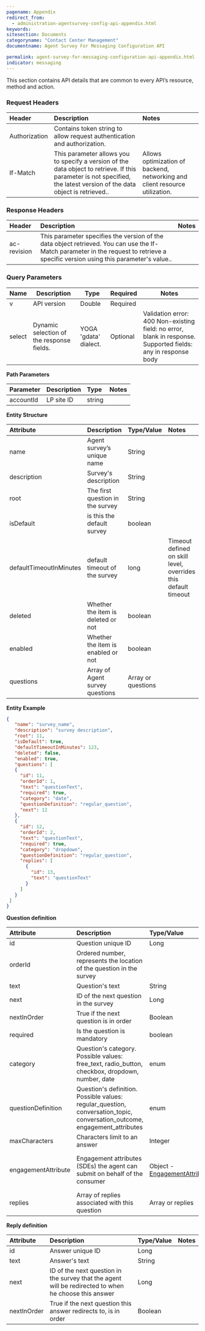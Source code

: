 ```yaml
---
pagename: Appendix
redirect_from:
  - administration-agentsurvey-config-api-appendix.html
keywords:
sitesection: Documents
categoryname: "Contact Center Management"
documentname: Agent Survey For Messaging Configuration API

permalink: agent-survey-for-messaging-configuration-api-appendix.html
indicator: messaging
---
```


This section contains API details that are common to every API’s resource, method and action.

### Request Headers

 |Header | Description | Notes|
 |:------- | :-------------- | :--- |
 | Authorization | Contains token string to allow request authentication and authorization.  |
 | If-Match | This parameter allows you to specify a version of the data object to retrieve. If this parameter is not specified, the latest version of the data object is retrieved.. | Allows optimization of backend, networking and client resource utilization. |

### Response Headers

|Header | Description | Notes|
|:-------  | :----- | :--- |
| ac-revision | This parameter specifies the version of the data object retrieved. You can use the If-Match parameter in the request to retrieve a specific version using this parameter's value..

### Query Parameters

| Name   | Description   | Type   | Required |Notes    |
|--------|---------------|--------|----------|---------|
| v   | API version        | Double  | Required   |
| select  | Dynamic selection of the response fields. | YOGA 'gdata' dialect.  | Optional | Validation error: 400 Non-existing field: no error, blank in response. Supported fields: any in response body       |


**Path Parameters**

 |Parameter | Description|  Type  |Notes |
 |:----------|  :-------------- | :-------------- | :--- |
 | accountId |  LP site ID | string  |

**Entity Structure**

 | Attribute | Description | Type/Value | Notes |
 | :--------- | :-------------- | :----------- | :--- | 
 | name | Agent survey’s unique name| String |   
 | description | Survey's description | String |
 | root | The first question in the survey | String |  
 | isDefault | is this the default survey | boolean | 
 | defaultTimeoutInMinutes | default timeout of the survey | long | Timeout defined on skill level, overrides this default timeout |
 | deleted | Whether the item is deleted or not | boolean |
 | enabled | Whether the item is enabled or not| boolean |
 | questions | Array of Agent survey questions | Array or questions |


**Entity Example**

 ```json
{
    "name": "survey_name",
    "description": "survey description",
    "root": 11,
    "isDefault": true,
    "defaultTimeoutInMinutes": 123, 
    "deleted": false,
    "enabled": true,
    "questions": [
    {
      "id": 11,
      "orderId": 1,
      "text": "questionText",
      "required": true,
      "category": "date",
      "questionDefinition": "regular_question",
      "next": 12
    },
    {
      "id": 12,
      "orderId": 2,
      "text": "questionText",
      "required": true,
      "category": "dropdown",
      "questionDefinition": "regular_question",
      "replies": [
        {
          "id": 13,
          "text": "questionText"
        }
      ]
    }
  ]
}
 ```

**Question definition**

| Attribute | Description | Type/Value | Notes |
| :--------- | :-------------- | :----------- | :--- |  
| id | Question unique ID | Long | 
| orderId |  Ordered number, represents the location of the question in the survey |
| text | Question's text | String |
| next | ID of the next question in the survey | Long | should be null in case the question contains replies |
| nextInOrder | True if the next question is in order | Boolean | For example - question with orderId 2 followed by question with orderId 3 |
| required | Is the question is mandatory | boolean |
| category | Question's category. Possible values: free_text, radio_button, checkbox, dropdown, number, date | enum |
| questionDefinition | Question's definition. Possible values: regular_question, conversation_topic, conversation_outcome, engagement_attributes | enum |
| maxCharacters |  Characters limit to an answer | Integer |
| engagementAttribute | Engagement attributes (SDEs) the agent can submit on behalf of the consumer | Object - [EngagementAttribute](/agent-survey-for-messaging-runtime-api-appendix.html#engagementAttribute-structure) | Submitting an engagement attribute question will trigger PurchaseEvent/LeadEvent/ServiceActivity event - based on the engagement attribute's type.
| replies | Array of replies associated with this question | Array or replies |

**Reply definition**

| Attribute | Description | Type/Value | Notes |
| :--------- | :-------------- | :----------- | :--- |  
| id | Answer unique ID | Long | 
| text | Answer's text | String |
| next | ID of the next question in the survey that the agent will be redirected to when he choose this answer | Long |
| nextInOrder|  True if the next question this answer redirects to, is in order | Boolean |
